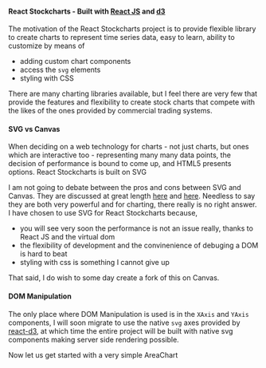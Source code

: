 #### React Stockcharts - Built with [React JS](http://facebook.github.io/react/) and [d3](http://d3js.org/)

The motivation of the React Stockcharts project is to provide flexible library to create charts to represent time series data, easy to learn, ability to customize by means of 

- adding custom chart components
- access the `svg` elements
- styling with CSS

There are many charting libraries available, but I feel there are very few that provide the features and flexibility to create stock charts that compete with the likes of the ones provided by commercial trading systems.

#### SVG vs Canvas
When deciding on a web technology for charts - not just charts, but ones which are interactive too -  representing many many data points, the decision of performance is bound to come up, and HTML5 presents options. React Stockcharts is built on SVG

I am not going to debate between the pros and cons between SVG and Canvas. They are discussed at great length [here](http://stackoverflow.com/questions/12310024/fast-and-responsive-interactive-charts-graphs-svg-canvas-other) and [here](http://stackoverflow.com/questions/5882716/html5-canvas-vs-svg-vs-div). Needless to say they are both very powerful and for charting, there really is no right answer. I have chosen to use SVG for React Stockcharts because,

- you will see very soon the performance is not an issue really, thanks to React JS and the virtual dom
- the flexibility of development and the convinenience of debuging a DOM is hard to beat
- styling with css is something I cannot give up

That said, I do wish to some day create a fork of this on Canvas.

#### DOM Manipulation

The only place where DOM Manipulation is used is in the `XAxis` and `YAxis` components, I will soon migrate to use the native `svg` axes provided by [react-d3](https://github.com/esbullington/react-d3), at which time the entire project will be built with native svg components making server side rendering possible.

Now let us get started with a very simple AreaChart
